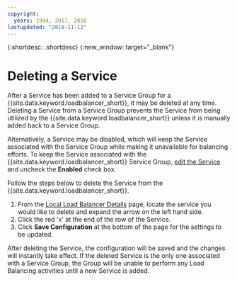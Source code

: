 ```yaml
---
copyright:
  years: 1994, 2017, 2018
lastupdated: "2018-11-12"
---
```


{:shortdesc: .shortdesc}
{:new_window: target="_blank"}

# Deleting a Service 

After a Service has been added to a Service Group for a {{site.data.keyword.loadbalancer_short}}, it may be deleted at any time. Deleting a Service from a Service Group prevents the Service from being utilized by the {{site.data.keyword.loadbalancer_short}} unless it is manually added back to a Service Group. 

Alternatively, a Service may be disabled, which will keep the Service associated with the Service Group while making it unavailable for balancing efforts. To keep the Service associated with the {{site.data.keyword.loadbalancer_short}} Service Group, [edit the Service](/docs/infrastructure/local-load-balancer?topic=local-load-balancer-editing-a-service) and uncheck the **Enabled** check box. 

Follow the steps below to delete the Service from the {{site.data.keyword.loadbalancer_short}}.

1. From the [Local Load Balancer Details](/docs/infrastructure/local-load-balancer?topic=local-load-balancer-viewing-local-load-balancer-details) page, locate the service you would like to delete and expand the arrow on the left hand side.
2. Click the red 'x' at the end of the row of the Service.
3. Click **Save Configuration** at the bottom of the page for the settings to be updated.

After deleting the Service, the configuration will be saved and the changes will instantly take effect. If the deleted Service is the only one associated with a Service Group, the Group will be unable to perform any Load Balancing activities until a new Service is added.